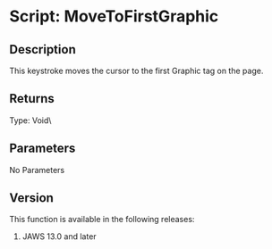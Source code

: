 # Script: MoveToFirstGraphic

## Description

This keystroke moves the cursor to the first Graphic tag on the page.

## Returns

Type: Void\

## Parameters

No Parameters

## Version

This function is available in the following releases:

1.  JAWS 13.0 and later
